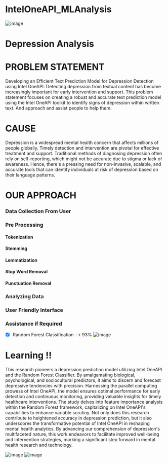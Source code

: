 <h1>IntelOneAPI_MLAnalysis</h1>

![image](https://github.com/Kevin-Benny/IntelOneAPI_MLAnalysis/blob/app.py/asset/IntelOneApi.png?raw=true)
# Depression Analysis

# PROBLEM STATEMENT 

Developing an Efficient Text Prediction Model for Depression Detection using Intel OneAPI. Detecting depression from textual content has become increasingly important for early intervention and support. This problem statement focuses on creating a robust and accurate text prediction model using the Intel OneAPI toolkit to identify signs of depression within written text.  And approach and assist people to help them.

# CAUSE 
Depression is a widespread mental health concern that affects millions of people globally. Timely detection and intervention are pivotal for effective treatment and support. Traditional methods of diagnosing depression often rely on self-reporting, which might not be accurate due to stigma or lack of awareness. Hence, there's a pressing need for non-invasive, scalable, and accurate tools that can identify individuals at risk of depression based on their language patterns.


# OUR APPROACH 

### Data Collection From User
### Pre Processing
#### Tokenization
#### Stemming
#### Lemmatization
#### Stop Word Removal 
#### Punctuation Removal
### Analyzing Data
### User Friendly Interface
### Assistance if Required


- [x] Random Forest Classification --> 93%
![image](https://github.com/Kevin-Benny/IntelOneAPI_MLAnalysis/blob/app.py/asset/Accuracy.PNG)


# Learning !!

This research pioneers a depression prediction model utilizing Intel OneAPI and the Random Forest Classifier. By amalgamating biological, psychological, and sociocultural predictors, it aims to discern and forecast depressive tendencies with precision. Harnessing the parallel computing prowess of Intel OneAPI, the model ensures optimal performance for early detection and continuous monitoring, providing valuable insights for timely healthcare interventions. The study delves into feature importance analysis within the Random Forest framework, capitalizing on Intel OneAPI's capabilities to enhance variable scrutiny. Not only does this research contribute to heightened accuracy in depression prediction, but it also underscores the transformative potential of Intel OneAPI in reshaping mental health analytics. By advancing our comprehension of depression's multifaceted nature, this work endeavors to facilitate improved well-being and intervention strategies, marking a significant step forward in mental health research and technology.

![image](https://github.com/Kevin-Benny/IntelOneAPI_MLAnalysis/blob/app.py/asset/homescreen.PNG)
![image](https://github.com/Kevin-Benny/IntelOneAPI_MLAnalysis/blob/app.py/asset/devs.PNG)

